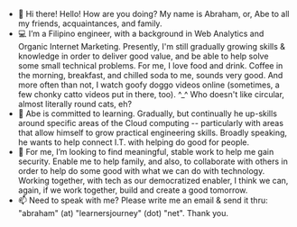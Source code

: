 - 👋  Hi there! Hello! How are you doing? My name is Abraham, or, Abe to all my friends, acquaintances, and family.
- 💻  I’m a Filipino engineer, with a background in Web Analytics and Organic Internet Marketing. Presently, I'm still gradually growing skills & knowledge in order to deliver good value, and be able to help solve some small technical problems. For me, I love food and drink. Coffee in the morning, breakfast, and chilled soda to me, sounds very good. And more often than not, I watch goofy doggo videos online (sometimes, a few chonky catto videos put in there, too). ^_^ Who doesn't like circular, almost literally round cats, eh?
- 🌱  Abe is committed to learning. Gradually, but continually he up-skills around specific areas of the Cloud computing -- particularly with areas that allow himself to grow practical engineering skills. Broadly speaking, he wants to help connect I.T. with helping do good for people.
- 💞️  For me, I’m looking to find meaningful, stable work to help me gain security. Enable me to help family, and also, to collaborate with others in order to help do some good with what we can do with technology. Working together, with tech as our democratized enabler, I think we can, again, if we work together, build and create a good tomorrow.
- 📫  Need to speak with me? Please write me an email & send it thru: "abraham" (at) "learnersjourney" (dot) "net". Thank you.

<!---
abormate/abormate is a ✨ special ✨ repository because its `README.md` (this file) appears on your GitHub profile.
You can click the Preview link to take a look at your changes.
--->
